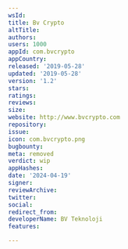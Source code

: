 ```yaml
---
wsId: 
title: Bv Crypto
altTitle: 
authors: 
users: 1000
appId: com.bvcrypto
appCountry: 
released: '2019-05-28'
updated: '2019-05-28'
version: '1.2'
stars: 
ratings: 
reviews: 
size: 
website: http://www.bvcrypto.com
repository: 
issue: 
icon: com.bvcrypto.png
bugbounty: 
meta: removed
verdict: wip
appHashes: 
date: '2024-04-19'
signer: 
reviewArchive: 
twitter: 
social: 
redirect_from: 
developerName: BV Teknoloji
features: 

---
```


